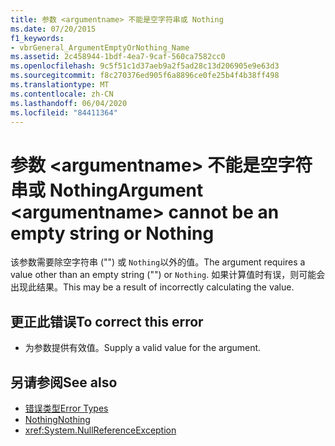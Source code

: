 ```yaml
---
title: 参数 <argumentname> 不能是空字符串或 Nothing
ms.date: 07/20/2015
f1_keywords:
- vbrGeneral_ArgumentEmptyOrNothing_Name
ms.assetid: 2c458944-1bdf-4ea7-9caf-560ca7582cc0
ms.openlocfilehash: 9c5f51c1d37aeb9a2f5ad28c13d206905e9e63d3
ms.sourcegitcommit: f8c270376ed905f6a8896ce0fe25b4f4b38ff498
ms.translationtype: MT
ms.contentlocale: zh-CN
ms.lasthandoff: 06/04/2020
ms.locfileid: "84411364"
---
```

# <a name="argument-argumentname-cannot-be-an-empty-string-or-nothing"></a><span data-ttu-id="51855-102">参数 \<argumentname> 不能是空字符串或 Nothing</span><span class="sxs-lookup"><span data-stu-id="51855-102">Argument \<argumentname> cannot be an empty string or Nothing</span></span>
<span data-ttu-id="51855-103">该参数需要除空字符串 ("") 或 `Nothing`以外的值。</span><span class="sxs-lookup"><span data-stu-id="51855-103">The argument requires a value other than an empty string ("") or `Nothing`.</span></span> <span data-ttu-id="51855-104">如果计算值时有误，则可能会出现此结果。</span><span class="sxs-lookup"><span data-stu-id="51855-104">This may be a result of incorrectly calculating the value.</span></span>  
  
## <a name="to-correct-this-error"></a><span data-ttu-id="51855-105">更正此错误</span><span class="sxs-lookup"><span data-stu-id="51855-105">To correct this error</span></span>  
  
- <span data-ttu-id="51855-106">为参数提供有效值。</span><span class="sxs-lookup"><span data-stu-id="51855-106">Supply a valid value for the argument.</span></span>  
  
## <a name="see-also"></a><span data-ttu-id="51855-107">另请参阅</span><span class="sxs-lookup"><span data-stu-id="51855-107">See also</span></span>

- [<span data-ttu-id="51855-108">错误类型</span><span class="sxs-lookup"><span data-stu-id="51855-108">Error Types</span></span>](../programming-guide/language-features/error-types.md)
- [<span data-ttu-id="51855-109">Nothing</span><span class="sxs-lookup"><span data-stu-id="51855-109">Nothing</span></span>](../language-reference/nothing.md)
- <xref:System.NullReferenceException>
